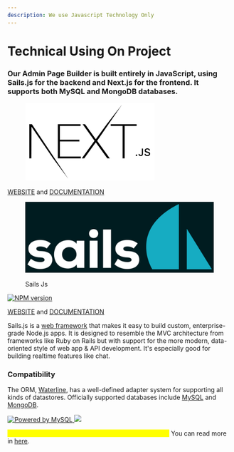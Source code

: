 ```yaml
---
description: We use Javascript Technology Only
---
```


# Technical Using On Project

### Our Admin Page Builder is built entirely in JavaScript, using Sails.js for the backend and Next.js for the frontend. It supports both MySQL and MongoDB databases.

<figure><img src="../../README/.gitbook/assets/httpswww.npmjs.compackagenext" alt="https://www.npmjs.com/package/next?activeTab=readme"><figcaption></figcaption></figure>

[WEBSITE](https://nextjs.org/) and [DOCUMENTATION](https://nextjs.org/docs)

<figure><img src="../.gitbook/assets/image (12).png" alt=""><figcaption><p>Sails Js</p></figcaption></figure>

[![NPM version](https://camo.githubusercontent.com/f8b34b3959453aead7eccee52c6465db7acdc3d4e309eaa360bffde9a33dedcf/68747470733a2f2f62616467652e667572792e696f2f6a732f7361696c732e737667)](http://badge.fury.io/js/sails)

&#x20;[WEBSITE](https://sailsjs.com/) and [DOCUMENTATION](https://sailsjs.com/documentation/reference)

Sails.js is a [web framework](http://sailsjs.com/whats-that) that makes it easy to build custom, enterprise-grade Node.js apps. It is designed to resemble the MVC architecture from frameworks like Ruby on Rails but with support for the more modern, data-oriented style of web app & API development. It's especially good for building realtime features like chat.

### Compatibility

The ORM, [Waterline](https://github.com/balderdashy/waterline), has a well-defined adapter system for supporting all kinds of datastores. Officially supported databases include [MySQL](https://npmjs.com/package/sails-mysql) and [MongoDB](https://npmjs.com/package/sails-mongo).

[![Powered by MySQL](https://camo.githubusercontent.com/3dead262a6aa5ffcecccd8df290892839eb36d8436a509139b451eea5e17efce/687474703a2f2f7777772e6d7973716c2e636f6d2f636f6d6d6f6e2f6c6f676f732f706f77657265642d62792d6d7973716c2d3132357836342e706e67) ](http://www.mysql.com/)    [![](https://camo.githubusercontent.com/15369bcb07d432093f300a85f3fff61e9a3ca2fd3ade5e7bf7d42a8a0dcc877b/687474703a2f2f692e696d6775722e636f6d2f6243326a31337a2e706e67)](http://www.mongodb.org/)      &#x20;

<mark style="color:yellow;">**NOTE: Database must using native password of MQL.**</mark> You can read more in [here](https://dba.stackexchange.com/questions/209514/what-is-mysql-native-password).
